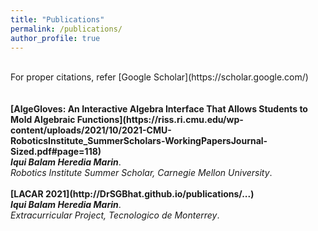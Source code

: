```yaml
---
title: "Publications"
permalink: /publications/
author_profile: true
---
```

<br>
For proper citations, refer [Google Scholar](https://scholar.google.com/)<br>
<br>

<br>
<b>[AlgeGloves: An Interactive Algebra Interface That Allows Students to
Mold Algebraic Functions](https://riss.ri.cmu.edu/wp-content/uploads/2021/10/2021-CMU-RoboticsInstitute_SummerScholars-WorkingPapersJournal-Sized.pdf#page=118)</b> <br> 
<i><b>Iqui Balam Heredia Marin</b></i>.<br>
<i>Robotics Institute Summer Scholar, Carnegie Mellon University</i>.
<br>

<br>
<b>[LACAR 2021](http://DrSGBhat.github.io/publications/...)</b> <br> 
<i><b>Iqui Balam Heredia Marin</b></i>.<br>
<i>Extracurricular Project, Tecnologico de Monterrey</i>.
<br>

